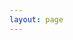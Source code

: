 ```yaml
---
layout: page
---
```


<script setup>
import {
  VPTeamPage,
  VPTeamPageTitle,
  VPTeamMembers,
  // VPTeamPageSection
} from 'vitepress/theme'

const members = [
  {
    avatar: 'https://avatars.githubusercontent.com/u/86412303?s=96&v=4',
    name: '黄家俊',
    title: 'Vue3、TypeScript、Node',
    links: [
      { icon: 'github', link: 'https://github.com/Jon-a-than' }
    ]
  },
  {
    avatar: 'https://avatars.githubusercontent.com/u/74575471?s=96&v=4',
    name: '杨鹏',
    title: 'Vue3、TypeScript、uni-app',
    links: [
      { icon: 'github', link: 'https://github.com/Lzzzs' }
    ]
  },
  {
    avatar: 'https://avatars.githubusercontent.com/u/108746194?s=96&v=4',
    name: '刘兴豪',
    title: 'Vue3、TypeScript、Golang',
    links: [
      { icon: 'github', link: 'https://github.com/030liuxinghao' }
    ]
  },
  {
    avatar: 'https://avatars.githubusercontent.com/u/81922999?s=96&v=4',
    name: '张洪浩',
    title: 'Vue2/3、Node、TypeScript',
    links: [
      { icon: 'github', link: 'https://github.com/Barry-Flynn' },
      { icon: 'twitter', link: 'https://twitter.com/BarryFlynn1024' },
      { icon: 'facebook', link: 'https://blog.meta-code.top' }
    ]
  },
  {
    avatar: 'https://avatars.githubusercontent.com/u/94176764?s=96&v=4',
    name: '梁振胜',
    title: 'Vue、React、Java',
    links: [
      { icon: 'github', link: 'https://github.com/kitori7' }
    ]
  },
]
</script>

<VPTeamPage>
  <VPTeamPageTitle>
    <template #title>
      我们的团队
    </template>
    <template #lead>
      本着对计算机技术的热爱与探索，
      Depazer 项目的初始团队均为中国高校学生，以下是本项目的核心成员。
    </template>
  </VPTeamPageTitle>
  <VPTeamMembers
    :members="members"
  />

  <!-- 其他成员 -->
  <!-- 
  <VPTeamPageSection>
    <template #title>Partners</template>
    <template #lead>Lorem ipsum...</template>
    <template #members>
      <VPTeamMembers :members="members" />
    </template>
  </VPTeamPageSection>
   -->
</VPTeamPage>
